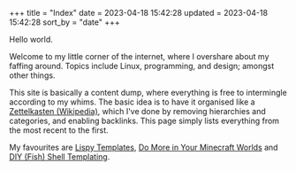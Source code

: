 +++
title = "Index"
date = 2023-04-18 15:42:28
updated = 2023-04-18 15:42:28
sort_by = "date"
+++

Hello world.

Welcome to my little corner of the internet,
where I overshare about my faffing around.
Topics include Linux, programming, and design;
amongst other things.

This site is basically a content dump,
where everything is free to intermingle
according to my whims.
The basic idea is to have it organised like
a [Zettelkasten (Wikipedia)](https://en.wikipedia.org/wiki/Zettelkasten),
which I've done by removing hierarchies and categories,
and enabling backlinks.
This page simply lists everything from
the most recent to the first.

My favourites are [Lispy Templates](@/lispy-templates.md),
[Do More in Your Minecraft Worlds](@/minecraft-enhanced.md)
and [DIY (Fish) Shell Templating](@/shell-templating.md).
